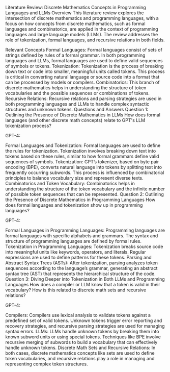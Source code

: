 Literature Review: Discrete Mathematics Concepts in Programming Languages and LLMs
Overview
This literature review explores the intersection of discrete mathematics and programming languages, with a focus on how concepts from discrete mathematics, such as formal languages and combinatorics, are applied in the context of programming languages and large language models (LLMs). The review addresses the role of tokenization, formal languages, and recursive relations in both fields.

Relevant Concepts
Formal Languages: Formal languages consist of sets of strings defined by rules of a formal grammar. In both programming languages and LLMs, formal languages are used to define valid sequences of symbols or tokens.
Tokenization: Tokenization is the process of breaking down text or code into smaller, meaningful units called tokens. This process is critical in converting natural language or source code into a format that can be processed by models or compilers.
Combinatorics: This branch of discrete mathematics helps in understanding the structure of token vocabularies and the possible sequences or combinations of tokens.
Recursive Relations: Recursive relations and parsing strategies are used in both programming languages and LLMs to handle complex syntactic structures and unknown tokens.
Questions and Answers
Question 1: Outlining the Presence of Discrete Mathematics in LLMs
How does formal languages (and other discrete math concepts) relate to GPT's LLM tokenization process?

GPT-4:

Formal Languages and Tokenization: Formal languages are used to define the rules for tokenization. Tokenization involves breaking down text into tokens based on these rules, similar to how formal grammars define valid sequences of symbols.
Tokenization: GPT’s tokenizer, based on byte pair encoding (BPE), converts natural language into tokens by splitting text into frequently occurring subwords. This process is influenced by combinatorial principles to balance vocabulary size and represent diverse texts.
Combinatorics and Token Vocabulary: Combinatorics helps in understanding the structure of the token vocabulary and the infinite number of possible token sequences that can be represented.
Question 2: Outlining the Presence of Discrete Mathematics in Programming Languages
How does formal languages and tokenization show up in programming languages?

GPT-4:

Formal Languages in Programming Languages: Programming languages are formal languages with specific alphabets and grammars. The syntax and structure of programming languages are defined by formal rules.
Tokenization in Programming Languages: Tokenization breaks source code into meaningful units like keywords, operators, and literals. Regular expressions are used to define patterns for these tokens.
Parsing and Abstract Syntax Trees (ASTs): After tokenization, parsing analyzes token sequences according to the language’s grammar, generating an abstract syntax tree (AST) that represents the hierarchical structure of the code.
Question 3: Diving Deeper into Tokenization in Both LLMs and Programming Languages
How does a compiler or LLM know that a token is valid in their vocabulary? How is this related to discrete math sets and recursive relations?

GPT-4:

Compilers: Compilers use lexical analysis to validate tokens against a predefined set of valid tokens. Unknown tokens trigger error reporting and recovery strategies, and recursive parsing strategies are used for managing syntax errors.
LLMs: LLMs handle unknown tokens by breaking them into known subword units or using special tokens. Techniques like BPE involve recursive merging of subwords to build a vocabulary that can effectively handle unknown tokens.
Discrete Math Sets and Recursive Relations: In both cases, discrete mathematics concepts like sets are used to define token vocabularies, and recursive relations play a role in managing and representing complex token structures.
